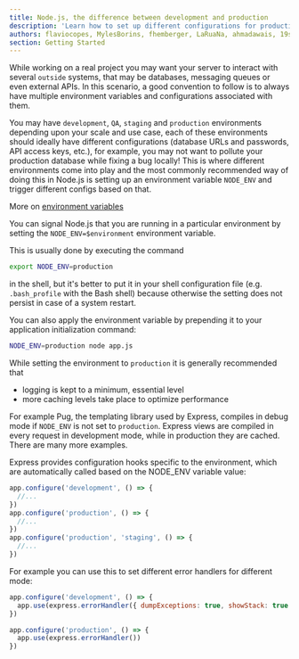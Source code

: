 ```yaml
---
title: Node.js, the difference between development and production
description: 'Learn how to set up different configurations for production and development environments'
authors: flaviocopes, MylesBorins, fhemberger, LaRuaNa, ahmadawais, 19shubham11
section: Getting Started
---
```


While working on a real project you may want your server to interact with several `outside` systems, that may be databases, messaging queues or even external APIs. In this scenario, a good convention to follow is to always have multiple environment variables and configurations associated with them.

You may have `development`, `QA`, `staging` and `production` environments depending upon your scale and use case, each of these environments should ideally have different configurations (database URLs and passwords, API access keys, etc.), for example, you may not want to pollute your production database while fixing a bug locally! This is where different environments come into play and the most commonly recommended way of doing this in Node.js is setting up an environment variable `NODE_ENV` and trigger different configs based on that.

More on [environment variables](https://en.wikipedia.org/wiki/Environment_variable)

You can signal Node.js that you are running in a particular environment by setting the `NODE_ENV=$environment` environment variable.

This is usually done by executing the command

```sh
export NODE_ENV=production
```

in the shell, but it's better to put it in your shell configuration file (e.g. `.bash_profile` with the Bash shell) because otherwise the setting does not persist in case of a system restart.

You can also apply the environment variable by prepending it to your application initialization command:

```sh
NODE_ENV=production node app.js
```

While setting the environment to `production` it is generally recommended that

- logging is kept to a minimum, essential level
- more caching levels take place to optimize performance

For example Pug, the templating library used by Express, compiles in debug mode if `NODE_ENV` is not set to `production`. Express views are compiled in every request in development mode, while in production they are cached. There are many more examples.

Express provides configuration hooks specific to the environment, which are automatically called based on the NODE_ENV variable value:

```js
app.configure('development', () => {
  //...
})
app.configure('production', () => {
  //...
})
app.configure('production', 'staging', () => {
  //...
})
```

For example you can use this to set different error handlers for different mode:

```js
app.configure('development', () => {
  app.use(express.errorHandler({ dumpExceptions: true, showStack: true }))
})

app.configure('production', () => {
  app.use(express.errorHandler())
})
```
